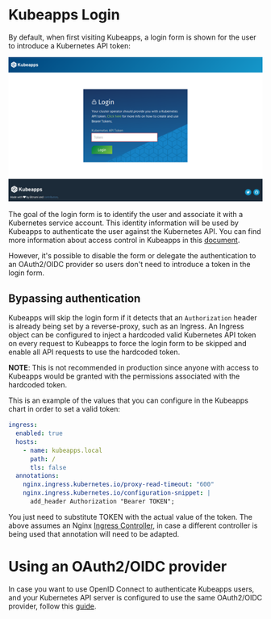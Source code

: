 # Kubeapps Login

By default, when first visiting Kubeapps, a login form is shown for the user to introduce a Kubernetes API token:

![Dashboard Login](../img/dashboard-login.png)

The goal of the login form is to identify the user and associate it with a Kubernetes service account. This identity information will be used by Kubeapps to authenticate the user against the Kubernetes API. You can find more information about access control in Kubeapps in this [document](./access-control.md).

However, it's possible to disable the form or delegate the authentication to an OAuth2/OIDC provider so users don't need to introduce a token in the login form.

## Bypassing authentication

Kubeapps will skip the login form if it detects that an `Authorization` header is already being set by a reverse-proxy, such as an Ingress. An Ingress object can be configured to inject a hardcoded valid Kubernetes API token on every request to Kubeapps to force the login form to be skipped and enable all API requests to use the hardcoded token.

**NOTE**: This is not recommended in production since anyone with access to Kubeapps would be granted with the permissions associated with the hardcoded token.

This is an example of the values that you can configure in the Kubeapps chart in order to set a valid token:

```yaml
ingress:
  enabled: true
  hosts:
    - name: kubeapps.local
      path: /
      tls: false
  annotations:
    nginx.ingress.kubernetes.io/proxy-read-timeout: "600"
    nginx.ingress.kubernetes.io/configuration-snippet: |
      add_header Authorization "Bearer TOKEN";
```

You just need to substitute TOKEN with the actual value of the token. The above assumes an Nginx [Ingress Controller](https://kubernetes.io/docs/concepts/services-networking/ingress/#ingress-controllers), in case a different controller is being used that annotation will need to be adapted.

# Using an OAuth2/OIDC provider

In case you want to use OpenID Connect to authenticate Kubeapps users, and your Kubernetes API server is configured to use the same OAuth2/OIDC provider, follow this [guide](./using-an-OIDC-provider.md).
